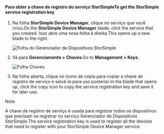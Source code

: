 <!--author=alkohli last changed: 06/22/17-->

#### <a name="to-get-the-storsimple-service-registration-key"></a><span data-ttu-id="f18ba-101">Para obter a chave de registro do serviço StorSimple</span><span class="sxs-lookup"><span data-stu-id="f18ba-101">To get the StorSimple service registration key</span></span>

1. <span data-ttu-id="f18ba-102">Na folha **StorSimple Device Manager**, clique no serviço que você criou.</span><span class="sxs-lookup"><span data-stu-id="f18ba-102">On the **StorSimple Device Manager** blade, click the service that you created.</span></span> <span data-ttu-id="f18ba-103">Isso abre uma nova folha à direita.</span><span class="sxs-lookup"><span data-stu-id="f18ba-103">This opens up a new blade to the right.</span></span>
   
     ![Folha do Gerenciador de Dispositivos StorSimple](./media/storsimple-8000-get-service-registration-key/createssdevman5.png)

2.  <span data-ttu-id="f18ba-105">Vá para **Gerenciamento > Chaves**.</span><span class="sxs-lookup"><span data-stu-id="f18ba-105">Go to **Management > Keys**.</span></span>
   
     ![Folha Chaves](./media/storsimple-8000-get-service-registration-key/getregkey2.png)

3.  <span data-ttu-id="f18ba-107">Na folha aberta, clique no ícone de cópia para copiar a chave de registro de serviço e salvá-la para uso posterior.</span><span class="sxs-lookup"><span data-stu-id="f18ba-107">In the blade that opens up, click the copy icon to copy the service registration key and save it for later use.</span></span>

> [!NOTE]
> <span data-ttu-id="f18ba-108">A chave de registro de serviço é usada para registrar todos os dispositivos que precisam se registrar no serviço Gerenciador de Dispositivos StorSimple.</span><span class="sxs-lookup"><span data-stu-id="f18ba-108">The service registration key is used to register all the devices that need to register with your StorSimple Device Manager service.</span></span>


